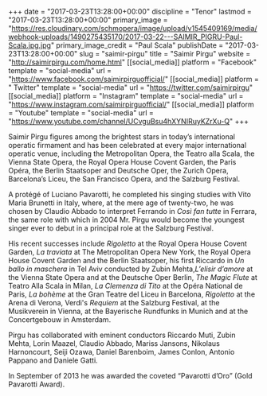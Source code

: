 +++
date = "2017-03-23T13:28:00+00:00"
discipline = "Tenor"
lastmod = "2017-03-23T13:28:00+00:00"
primary_image = "https://res.cloudinary.com/schmopera/image/upload/v1545409169/media/webhook-uploads/1490275435170/2017-03-22---SAIMIR_PIGRU-Paul-Scala.jpg.jpg"
primary_image_credit = "Paul Scala"
publishDate = "2017-03-23T13:28:00+00:00"
slug = "saimir-pirgu"
title = "Saimir Pirgu"
website = "http://saimirpirgu.com/home.html"
[[social_media]]
platform = "Facebook"
template = "social-media"
url = "https://www.facebook.com/saimirpirguofficial/"
[[social_media]]
platform = " Twitter"
template = "social-media"
url = "https://twitter.com/saimirpirgu"
[[social_media]]
platform = "Instagram"
template = "social-media"
url = "https://www.instagram.com/saimirpirguofficial/"
[[social_media]]
platform = "Youtube"
template = "social-media"
url = "https://www.youtube.com/channel/UCvguBsu4hXYNIRuyKZrXu-Q"
+++

Saimir Pirgu figures among the brightest stars in today’s international operatic firmament and has been celebrated at every major international operatic venue, including the Metropolitan Opera, the Teatro alla Scala, the Vienna State Opera, the Royal Opera House Covent Garden, the Paris Opéra, the Berlin Staatsoper and Deutsche Oper, the Zurich Opera, Barcelona’s Liceu, the San Francisco Opera, and the Salzburg Festival.

A protégé of Luciano Pavarotti, he completed his singing studies with Vito Maria Brunetti in Italy, where, at the mere age of twenty-two, he was chosen by Claudio Abbado to interpret Ferrando in *Così fan tutte* in Ferrara, the same role with which in 2004 Mr. Pirgu would become the youngest singer ever to debut in a principal role at the Salzburg Festival.

His recent successes include *Rigoletto* at the Royal Opera House Covent Garden, *La traviata* at The Metropolitan Opera New York, the Royal Opera House Covent Garden and the Berlin Staatsoper, his first Riccardo in *Un ballo in maschera* in Tel Aviv conducted by Zubin Mehta,*L’elisir d’amore* at the Vienna State Opera and at the Deutsche Oper Berlin, *The Magic Flute* at Teatro Alla Scala in Milan, *La Clemenza di Tito* at the Opéra National de Paris, *La bohème* at the Gran Teatre del Liceu in Barcelona, *Rigoletto* at the Arena di Verona, Verdi's *Requiem* at the Salzburg Festival, at the Musikverein in Vienna, at the Bayerische Rundfunks in Munich and at the Concertgebouw in Amsterdam.

Pirgu has collaborated with eminent conductors Riccardo Muti, Zubin Mehta, Lorin Maazel,
Claudio Abbado, Mariss Jansons, Nikolaus Harnoncourt, Seiji Ozawa, Daniel Barenboim, James
Conlon, Antonio Pappano and Daniele Gatti.

In September of 2013 he was awarded the coveted “Pavarotti d’Oro” (Gold Pavarotti Award).
